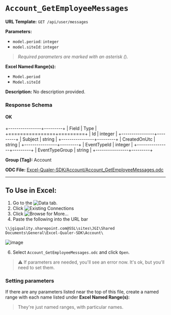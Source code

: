 # `Account_GetEmployeeMessages`

**URL Template:**
`GET /api/user/messages`

**Parameters:**
- `model.period`: `integer`
- `model.siteId`: `integer`


> *Required parameters are marked with an asterisk (*).

**Excel Named Range(s):**
- `Model.period`
- `Model.siteId`


**Description:**
No description provided.

### Response Schema

#### OK

+----------------+---------+
| Field          | Type    |
+================+=========+
| Id             | integer |
+----------------+---------+
| Subject        | string  |
+----------------+---------+
| CreatedOnUtc   | string  |
+----------------+---------+
| EventTypeId    | integer |
+----------------+---------+
| EventTypeGroup | string  |
+----------------+---------+

**Group (Tag):**
Account

**ODC File:**
[Excel-Qualer-SDK/Account/Account_GetEmployeeMessages.odc](https://github.com/Johnson-Gage-Inspection-Inc/qualer-sdk-odc/blob/main/Excel-Qualer-SDK/Account/Account_GetEmployeeMessages.odc)

---

To Use in Excel:
---

1. Go to the ![`Data`](https://github.com/user-attachments/assets/da437a70-57b3-4c5b-bb01-4910ece19ed1)
 tab.
3. Click ![Existing Connections](https://github.com/user-attachments/assets/a2f1ed67-b2e0-4c23-ac90-68c870e60289)
4. Click ![`Browse for More...`](https://github.com/user-attachments/assets/8e698494-6865-41e7-b6fa-043aea81809a)
5. Paste the following into the URL bar
```
\\jgiquality.sharepoint.com@SSL\sites\JGI\Shared Documents\General\Excel-Qualer-SDK\Account\
```

![image](https://github.com/user-attachments/assets/1e1a8d87-0377-446d-aaf5-d78562991db3)

6. Select `Account_GetEmployeeMessages.odc` and click `Open`.

> ⚠️ If parameters are needed, you'll see an error now. It's ok, but you'll need to set them.

### Setting parameters
If there are any parameters listed near the top of this file, create a named range with each name listed under **Excel Named Range(s):**
> They're just named ranges, with particular names.
